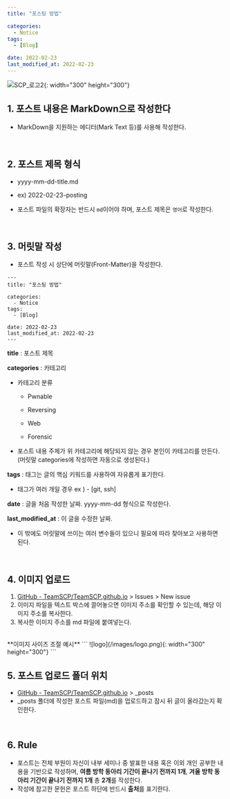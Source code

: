 ```yaml
---
title: "포스팅 방법" 

categories:
  - Notice
tags:
  - [Blog] 

date: 2022-02-23
last_modified_at: 2022-02-23
---
```


![SCP_로고2](https://user-images.githubusercontent.com/40850499/155840616-9495ecf5-5d3c-4027-ae17-6354a8b3026d.jpg){: width="300" height="300"}

## 1. 포스트 내용은 MarkDown으로 작성한다

- MarkDown을 지원하는 에디터(Mark Text 등)를 사용해 작성한다.

<br>

## 2. 포스트 제목 형식

- yyyy-mm-dd-title.md
  
- ex) 2022-02-23-posting
  
- 포스트 파일의 확장자는 반드시 `md`이어야 하며, 포스트 제목은 `영어`로 작성한다.

<br>

## 3. 머릿말 작성

- 포스트 작성 시 상단에 머릿말(Front-Matter)을 작성한다.

```
---
title: "포스팅 방법" 

categories:
  - Notice
tags:
  - [Blog] 

date: 2022-02-23
last_modified_at: 2022-02-23
---
```

**title** : 포스트 제목

**categories** : 카테고리

- 카테고리 분류
  
  - Pwnable
    
  - Reversing
    
  - Web
    
  - Forensic
    
- 포스트 내용 주제가 위 카테고리에 해당되지 않는 경우 본인이 카테고리를 만든다. (머릿말 categories에 작성하면 자동으로 생성된다.)

**tags** : 태그는 글의 핵심 키워드를 사용하여 자유롭게 표기한다.

- 태그가 여러 개일 경우 ex ) - [git, ssh]

**date** : 글을 처음 작성한 날짜. yyyy-mm-dd 형식으로 작성한다.

**last_modified_at** : 이 글을 수정한 날짜.
<br>
- 이 밖에도 머릿말에 쓰이는 여러 변수들이 있으니 필요에 따라 찾아보고 사용하면 된다.

<br>

## 4. 이미지 업로드
1. [GitHub - TeamSCP/TeamSCP.github.io](https://github.com/TeamSCP/TeamSCP.github.io) > Issues > New issue
2. 이미지 파일을 텍스트 박스에 끌어놓으면 이미지 주소를 확인할 수 있는데, 해당 이미지 주소를 복사한다.
3. 복사한 이미지 주소를 md 파일에 붙여넣는다.
<br>
**이미지 사이즈 조절 예시**
```
![logo](/images/logo.png){: width="300" height="300"}
```

<br>

## 5. 포스트 업로드 폴더 위치
- [GitHub - TeamSCP/TeamSCP.github.io](https://github.com/TeamSCP/TeamSCP.github.io) > _posts
- _posts 폴더에 작성한 포스트 파일(md)을 업로드하고 잠시 뒤 글이 올라갔는지 확인한다.

<br>

## 6. Rule
- 포스트는 전체 부원이 자신이 내부 세미나 중 발표한 내용 혹은 이외 개인 공부한 내용을 기반으로 작성하며, **여름 방학 동아리 기간이 끝나기 전까지 1개**, **겨울 방학 동아리 기간이 끝나기 전까지 1개** 총 **2개**를 작성한다.
- 작성에 참고한 문헌은 포스트 하단에 반드시 **출처**를 표기한다.

